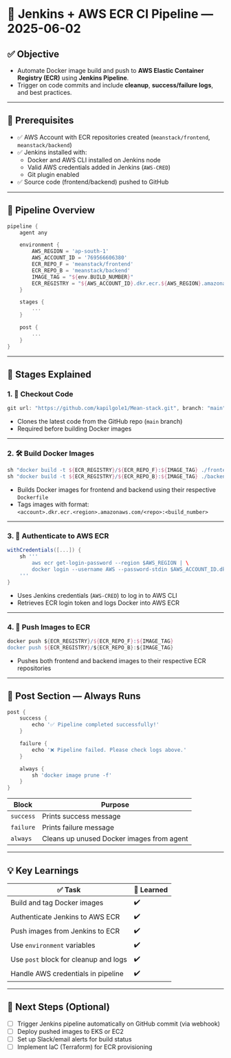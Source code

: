 # 📘 Jenkins + AWS ECR CI Pipeline — 2025-06-02

## ✅ Objective

- Automate Docker image build and push to **AWS Elastic Container Registry (ECR)** using **Jenkins Pipeline**.
- Trigger on code commits and include **cleanup**, **success/failure logs**, and best practices.

---

## 🧱 Prerequisites

- ✅ AWS Account with ECR repositories created (`meanstack/frontend`, `meanstack/backend`)
- ✅ Jenkins installed with:
  - Docker and AWS CLI installed on Jenkins node
  - Valid AWS credentials added in Jenkins (`AWS-CRED`)
  - Git plugin enabled
- ✅ Source code (frontend/backend) pushed to GitHub

---

## 🧪 Pipeline Overview

```groovy
pipeline {
    agent any

    environment {
        AWS_REGION = 'ap-south-1'
        AWS_ACCOUNT_ID = '769566606380'
        ECR_REPO_F = 'meanstack/frontend'
        ECR_REPO_B = 'meanstack/backend'
        IMAGE_TAG = "${env.BUILD_NUMBER}"
        ECR_REGISTRY = "${AWS_ACCOUNT_ID}.dkr.ecr.${AWS_REGION}.amazonaws.com"
    }

    stages {
        ...
    }

    post {
        ...
    }
}
```

---

## 🔁 Stages Explained

### 1. 🔄 Checkout Code

```groovy
git url: "https://github.com/kapilgole1/Mean-stack.git", branch: "main"
```

- Clones the latest code from the GitHub repo (`main` branch)
- Required before building Docker images

---

### 2. 🛠️ Build Docker Images

```groovy
sh "docker build -t ${ECR_REGISTRY}/${ECR_REPO_F}:${IMAGE_TAG} ./frontend"
sh "docker build -t ${ECR_REGISTRY}/${ECR_REPO_B}:${IMAGE_TAG} ./backend"
```

- Builds Docker images for frontend and backend using their respective `Dockerfile`
- Tags images with format:  
  `<account>.dkr.ecr.<region>.amazonaws.com/<repo>:<build_number>`

---

### 3. 🔐 Authenticate to AWS ECR

```groovy
withCredentials([...]) {
    sh '''
        aws ecr get-login-password --region $AWS_REGION | \
        docker login --username AWS --password-stdin $AWS_ACCOUNT_ID.dkr.ecr.$AWS_REGION.amazonaws.com
    '''
}
```

- Uses Jenkins credentials (`AWS-CRED`) to log in to AWS CLI
- Retrieves ECR login token and logs Docker into AWS ECR

---

### 4. 🚀 Push Images to ECR

```groovy
docker push ${ECR_REGISTRY}/${ECR_REPO_F}:${IMAGE_TAG}
docker push ${ECR_REGISTRY}/${ECR_REPO_B}:${IMAGE_TAG}
```

- Pushes both frontend and backend images to their respective ECR repositories

---

## 🧹 Post Section — Always Runs

```groovy
post {
    success {
        echo '✅ Pipeline completed successfully!'
    }

    failure {
        echo '❌ Pipeline failed. Please check logs above.'
    }

    always {
        sh 'docker image prune -f'
    }
}
```

| Block      | Purpose                                   |
|------------|-------------------------------------------|
| `success`  | Prints success message                    |
| `failure`  | Prints failure message                    |
| `always`   | Cleans up unused Docker images from agent |

---

## 💡 Key Learnings

| ✅ Task                                | 🚀 Learned |
|----------------------------------------|------------|
| Build and tag Docker images            | ✔️         |
| Authenticate Jenkins to AWS ECR        | ✔️         |
| Push images from Jenkins to ECR        | ✔️         |
| Use `environment` variables            | ✔️         |
| Use `post` block for cleanup and logs  | ✔️         |
| Handle AWS credentials in pipeline     | ✔️         |

---

## 📌 Next Steps (Optional)

- [ ] Trigger Jenkins pipeline automatically on GitHub commit (via webhook)
- [ ] Deploy pushed images to EKS or EC2
- [ ] Set up Slack/email alerts for build status
- [ ] Implement IaC (Terraform) for ECR provisioning
